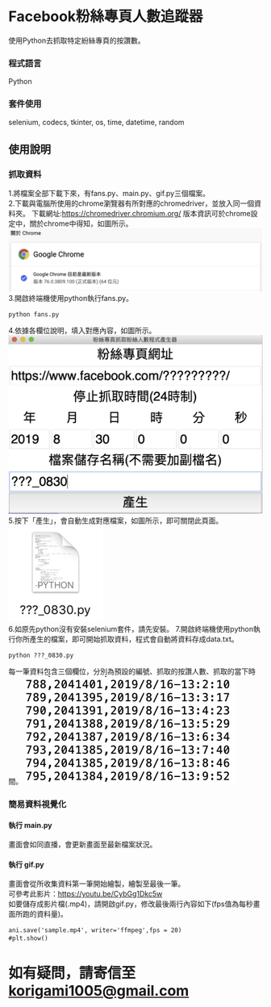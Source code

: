 # Facebook粉絲專頁人數追蹤器

使用Python去抓取特定紛絲專頁的按讚數。

### 程式語言

Python

### 套件使用

selenium, codecs, tkinter, os, time, datetime, random

## 使用說明
### 抓取資料
1.將檔案全部下載下來，有fans.py、main.py、gif.py三個檔案。  
2.下載與電腦所使用的chrome瀏覽器有所對應的chromedriver，並放入同一個資料夾。
下載網址:https://chromedriver.chromium.org/
版本資訊可於chrome設定中，關於chrome中得知，如圖所示。  
![image](https://github.com/korigami1005/FacebookFans/blob/master/images/chorme%20version.png)
3.開啟終端機使用python執行fans.py。  
```
python fans.py
```
4.依據各欄位說明，填入對應內容，如圖所示。  
![image](https://github.com/korigami1005/FacebookFans/blob/master/images/fans.png)
5.按下「產生」，會自動生成對應檔案，如圖所示，即可關閉此頁面。  
![image](https://github.com/korigami1005/FacebookFans/blob/master/images/new%20file.png)  
6.如原先python沒有安裝selenium套件，請先安裝。
7.開啟終端機使用python執行你所產生的檔案，即可開始抓取資料，程式會自動將資料存成data.txt。  
```
python ???_0830.py
```
每一筆資料包含三個欄位，分別為預設的編號、抓取的按讚人數、抓取的當下時間。
![image](https://github.com/korigami1005/FacebookFans/blob/master/images/data.png)
  
### 簡易資料視覺化  
#### 執行 main.py  
畫面會如同直播，會更新畫面至最新檔案狀況。  
#### 執行 gif.py  
畫面會從所收集資料第一筆開始繪製，繪製至最後一筆。    
可參考此影片：https://youtu.be/CybGg1Dkc5w  
如要儲存成影片檔(.mp4)，請開啟gif.py，修改最後兩行內容如下(fps值為每秒畫面所跑的資料量)。  
```
ani.save('sample.mp4', writer='ffmpeg',fps = 20)
#plt.show()
```
# 如有疑問，請寄信至 korigami1005@gmail.com
